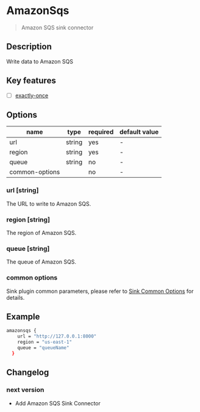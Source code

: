 # AmazonSqs

> Amazon SQS sink connector

## Description

Write data to Amazon SQS

## Key features

- [ ] [exactly-once](../../concept/connector-v2-features.md)

## Options

|      name      |  type  | required | default value |
|----------------|--------|----------|---------------|
| url            | string | yes      | -             |
| region         | string | yes      | -             |
| queue          | string | no       | -             |
| common-options |        | no       | -             |

### url [string]

The URL to write to Amazon SQS.

### region [string]

The region of Amazon SQS.

### queue [string]

The queue of Amazon SQS.

### common options

Sink plugin common parameters, please refer to [Sink Common Options](common-options.md) for details.

## Example

```bash
amazonsqs {
    url = "http://127.0.0.1:8000"
    region = "us-east-1"
    queue = "queueName"
  }
```

## Changelog

### next version

- Add Amazon SQS Sink Connector

